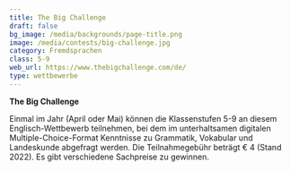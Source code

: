 ```yaml
---
title: The Big Challenge
draft: false
bg_image: /media/backgrounds/page-title.png
image: /media/contests/big-challenge.jpg
category: Fremdsprachen
class: 5-9
web_url: https://www.thebigchallenge.com/de/
type: wettbewerbe
---
```

**The Big Challenge**

Einmal im Jahr (April oder Mai) können die Klassenstufen 5-9 an diesem Englisch-Wettbewerb teilnehmen, bei dem im unterhaltsamen digitalen Multiple-Choice-Format Kenntnisse zu Grammatik, Vokabular und Landeskunde abgefragt werden. Die Teilnahmegebühr beträgt € 4 (Stand 2022). Es gibt verschiedene Sachpreise zu gewinnen.
